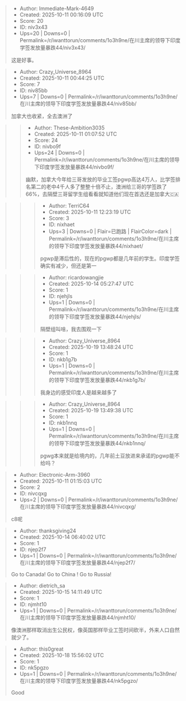 > - Author: Immediate-Mark-4649
> - Created: 2025-10-11 00:16:09 UTC
> - Score: 20
> - ID: niv3x43
> - Ups=20 | Downs=0 | Permalink=/r/iwanttorun/comments/1o3h9ne/在川主席的领导下印度学签发放量暴跌44/niv3x43/
>
> 这是好事。

> - Author: Crazy_Universe_8964
> - Created: 2025-10-11 00:44:25 UTC
> - Score: 7
> - ID: niv85bb
> - Ups=7 | Downs=0 | Permalink=/r/iwanttorun/comments/1o3h9ne/在川主席的领导下印度学签发放量暴跌44/niv85bb/
>
> 加拿大也收紧，全去澳洲了

>> - Author: These-Ambition3035
>> - Created: 2025-10-11 01:07:52 UTC
>> - Score: 24
>> - ID: nivbo9f
>> - Ups=24 | Downs=0 | Permalink=/r/iwanttorun/comments/1o3h9ne/在川主席的领导下印度学签发放量暴跌44/nivbo9f/
>>
>> 幽默，加拿大今年给三哥发放的毕业工签pgwp高达4万人，比学签排名第二的老中4千人多了整整十倍不止，澳洲给三哥的学签跌了66%，去隔壁三哥留学生组看看就知道他们现在首选还是加拿大🇨🇦

>>> - Author: TerriC64
>>> - Created: 2025-10-11 12:23:19 UTC
>>> - Score: 3
>>> - ID: nixhaet
>>> - Ups=3 | Downs=0 | Flair=已跑路 | FlairColor=dark | Permalink=/r/iwanttorun/comments/1o3h9ne/在川主席的领导下印度学签发放量暴跌44/nixhaet/
>>>
>>> pgwp是滞后性的，现在的pgwp都是几年前的学生。印度学签确实有减少，但还是第一

>>> - Author: ricardowangjie
>>> - Created: 2025-10-14 05:27:47 UTC
>>> - Score: 1
>>> - ID: njehjls
>>> - Ups=1 | Downs=0 | Permalink=/r/iwanttorun/comments/1o3h9ne/在川主席的领导下印度学签发放量暴跌44/njehjls/
>>>
>>> 隔壁组叫啥，我去围观一下

>>> - Author: Crazy_Universe_8964
>>> - Created: 2025-10-19 13:48:24 UTC
>>> - Score: 1
>>> - ID: nkb1g7b
>>> - Ups=1 | Downs=0 | Permalink=/r/iwanttorun/comments/1o3h9ne/在川主席的领导下印度学签发放量暴跌44/nkb1g7b/
>>>
>>> 我身边的感受印度人是越来越多了

>>> - Author: Crazy_Universe_8964
>>> - Created: 2025-10-19 13:49:38 UTC
>>> - Score: 1
>>> - ID: nkb1nnq
>>> - Ups=1 | Downs=0 | Permalink=/r/iwanttorun/comments/1o3h9ne/在川主席的领导下印度学签发放量暴跌44/nkb1nnq/
>>>
>>> pgwg本来就是给境内的，几年前土豆放进来承诺的pgwp能不给吗？

> - Author: Electronic-Arm-3960
> - Created: 2025-10-11 01:15:03 UTC
> - Score: 2
> - ID: nivcqxg
> - Ups=2 | Downs=0 | Permalink=/r/iwanttorun/comments/1o3h9ne/在川主席的领导下印度学签发放量暴跌44/nivcqxg/
>
> c8呢

> - Author: thanksgiving24
> - Created: 2025-10-14 06:40:02 UTC
> - Score: 1
> - ID: njep2f7
> - Ups=1 | Downs=0 | Permalink=/r/iwanttorun/comments/1o3h9ne/在川主席的领导下印度学签发放量暴跌44/njep2f7/
>
> Go to Canada! Go to China ! Go to Russia!

> - Author: dietrich_sa
> - Created: 2025-10-15 14:11:49 UTC
> - Score: 1
> - ID: njmht10
> - Ups=1 | Downs=0 | Permalink=/r/iwanttorun/comments/1o3h9ne/在川主席的领导下印度学签发放量暴跌44/njmht10/
>
> 像澳洲那样取消出生公民权，像英国那样毕业工签时间砍半，外来人口自然就少了。

> - Author: this0great
> - Created: 2025-10-18 15:56:02 UTC
> - Score: 1
> - ID: nk5pgzo
> - Ups=1 | Downs=0 | Permalink=/r/iwanttorun/comments/1o3h9ne/在川主席的领导下印度学签发放量暴跌44/nk5pgzo/
>
> Good
